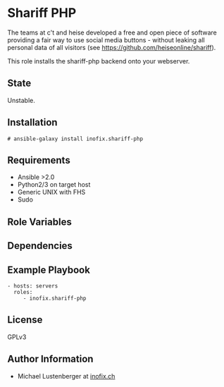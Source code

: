 Shariff PHP
===========

The teams at c't and heise developed a free and open piece of software providing a fair way to use social media buttons - without leaking all personal data of all visitors (see https://github.com/heiseonline/shariff).

This role installs the shariff-php backend onto your webserver.

State
-----

Unstable.

Installation
------------

    # ansible-galaxy install inofix.shariff-php

Requirements
------------

* Ansible >2.0
* Python2/3 on target host
* Generic UNIX with FHS
* Sudo

Role Variables
--------------


Dependencies
------------


Example Playbook
----------------

    - hosts: servers
      roles:
         - inofix.shariff-php

License
-------

GPLv3

Author Information
------------------

* Michael Lustenberger at [inofix.ch](http://www.inofix.ch)

